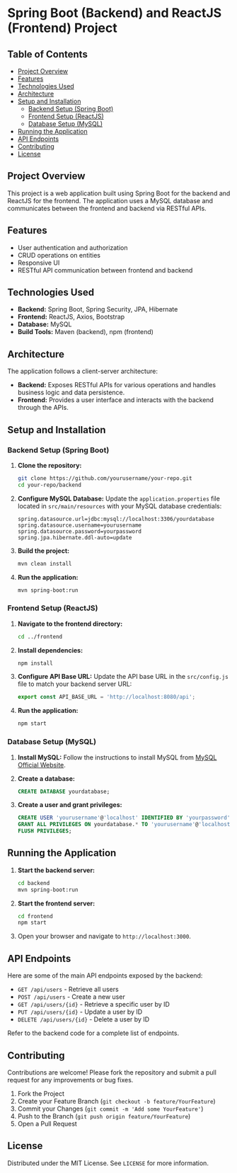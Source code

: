 # Spring Boot (Backend) and ReactJS (Frontend) Project

## Table of Contents

- [Project Overview](#project-overview)
- [Features](#features)
- [Technologies Used](#technologies-used)
- [Architecture](#architecture)
- [Setup and Installation](#setup-and-installation)
  - [Backend Setup (Spring Boot)](#backend-setup-spring-boot)
  - [Frontend Setup (ReactJS)](#frontend-setup-reactjs)
  - [Database Setup (MySQL)](#database-setup-mysql)
- [Running the Application](#running-the-application)
- [API Endpoints](#api-endpoints)
- [Contributing](#contributing)
- [License](#license)

## Project Overview

This project is a web application built using Spring Boot for the backend and ReactJS for the frontend. The application uses a MySQL database and communicates between the frontend and backend via RESTful APIs.

## Features

- User authentication and authorization
- CRUD operations on entities
- Responsive UI
- RESTful API communication between frontend and backend

## Technologies Used

- **Backend:** Spring Boot, Spring Security, JPA, Hibernate
- **Frontend:** ReactJS, Axios, Bootstrap
- **Database:** MySQL
- **Build Tools:** Maven (backend), npm (frontend)

## Architecture

The application follows a client-server architecture:

- **Backend:** Exposes RESTful APIs for various operations and handles business logic and data persistence.
- **Frontend:** Provides a user interface and interacts with the backend through the APIs.

## Setup and Installation

### Backend Setup (Spring Boot)

1. **Clone the repository:**
    ```sh
    git clone https://github.com/yourusername/your-repo.git
    cd your-repo/backend
    ```

2. **Configure MySQL Database:**
    Update the `application.properties` file located in `src/main/resources` with your MySQL database credentials:
    ```properties
    spring.datasource.url=jdbc:mysql://localhost:3306/yourdatabase
    spring.datasource.username=yourusername
    spring.datasource.password=yourpassword
    spring.jpa.hibernate.ddl-auto=update
    ```

3. **Build the project:**
    ```sh
    mvn clean install
    ```

4. **Run the application:**
    ```sh
    mvn spring-boot:run
    ```

### Frontend Setup (ReactJS)

1. **Navigate to the frontend directory:**
    ```sh
    cd ../frontend
    ```

2. **Install dependencies:**
    ```sh
    npm install
    ```

3. **Configure API Base URL:**
    Update the API base URL in the `src/config.js` file to match your backend server URL:
    ```javascript
    export const API_BASE_URL = 'http://localhost:8080/api';
    ```

4. **Run the application:**
    ```sh
    npm start
    ```

### Database Setup (MySQL)

1. **Install MySQL:**
    Follow the instructions to install MySQL from [MySQL Official Website](https://dev.mysql.com/downloads/mysql/).

2. **Create a database:**
    ```sql
    CREATE DATABASE yourdatabase;
    ```

3. **Create a user and grant privileges:**
    ```sql
    CREATE USER 'yourusername'@'localhost' IDENTIFIED BY 'yourpassword';
    GRANT ALL PRIVILEGES ON yourdatabase.* TO 'yourusername'@'localhost';
    FLUSH PRIVILEGES;
    ```

## Running the Application

1. **Start the backend server:**
    ```sh
    cd backend
    mvn spring-boot:run
    ```

2. **Start the frontend server:**
    ```sh
    cd frontend
    npm start
    ```

3. Open your browser and navigate to `http://localhost:3000`.

## API Endpoints

Here are some of the main API endpoints exposed by the backend:

- `GET /api/users` - Retrieve all users
- `POST /api/users` - Create a new user
- `GET /api/users/{id}` - Retrieve a specific user by ID
- `PUT /api/users/{id}` - Update a user by ID
- `DELETE /api/users/{id}` - Delete a user by ID

Refer to the backend code for a complete list of endpoints.

## Contributing

Contributions are welcome! Please fork the repository and submit a pull request for any improvements or bug fixes.

1. Fork the Project
2. Create your Feature Branch (`git checkout -b feature/YourFeature`)
3. Commit your Changes (`git commit -m 'Add some YourFeature'`)
4. Push to the Branch (`git push origin feature/YourFeature`)
5. Open a Pull Request

## License

Distributed under the MIT License. See `LICENSE` for more information.
